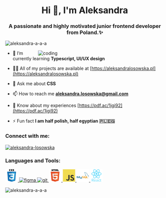 <h1 align="center">Hi 👋, I'm Aleksandra</h1>
<h3 align="center">A passionate and highly motivated junior frontend developer from Poland.✨</h3>

<p align="left"> <img src="https://komarev.com/ghpvc/?username=aleksandra-a-a-a&label=Profile%20views&color=0e75b6&style=flat" alt="aleksandra-a-a-a" /> </p>
<img align="right" alt="coding" width="400" src="https://media1.giphy.com/media/v1.Y2lkPTc5MGI3NjExNzk4OGUzMzhkYmFmY2U1NjIzMjY1NWE2MTkyZWU1ZDQ1YWQyZDU5NyZjdD1n/1GEATImIxEXVR79Dhk/giphy.gif">

- 🌱 I’m currently learning **Typescript, UI/UX design**

- 👨‍💻 All of my projects are available at [https://aleksandralosowska.pl](https://aleksandralosowska.pl)

- 💬 Ask me about **CSS**

- 📫 How to reach me **aleksandra.losowska@gmail.com**

- 📄 Know about my experiences [https://pdf.ac/1jgi92](https://pdf.ac/1jgi92)

- ⚡ Fun fact **I am half polish, half egyptian 🇵🇱🇪🇬**

<h3 align="left">Connect with me:</h3>
<p align="left">
<a href="https://linkedin.com/in/aleksandra-losowska" target="blank"><img align="center" src="https://raw.githubusercontent.com/rahuldkjain/github-profile-readme-generator/master/src/images/icons/Social/linked-in-alt.svg" alt="aleksandra-losowska" height="30" width="40" /></a>
</p>

<h3 align="left">Languages and Tools:</h3>
<p align="left"> <a href="https://www.w3schools.com/css/" target="_blank" rel="noreferrer"> <img src="https://raw.githubusercontent.com/devicons/devicon/master/icons/css3/css3-original-wordmark.svg" alt="css3" width="40" height="40"/> </a> <a href="https://www.figma.com/" target="_blank" rel="noreferrer"> <img src="https://www.vectorlogo.zone/logos/figma/figma-icon.svg" alt="figma" width="40" height="40"/> </a> <a href="https://git-scm.com/" target="_blank" rel="noreferrer"> <img src="https://www.vectorlogo.zone/logos/git-scm/git-scm-icon.svg" alt="git" width="40" height="40"/> </a> <a href="https://www.w3.org/html/" target="_blank" rel="noreferrer"> <img src="https://raw.githubusercontent.com/devicons/devicon/master/icons/html5/html5-original-wordmark.svg" alt="html5" width="40" height="40"/> </a> <a href="https://developer.mozilla.org/en-US/docs/Web/JavaScript" target="_blank" rel="noreferrer"> <img src="https://raw.githubusercontent.com/devicons/devicon/master/icons/javascript/javascript-original.svg" alt="javascript" width="40" height="40"/> </a> <a href="https://www.mysql.com/" target="_blank" rel="noreferrer"> <img src="https://raw.githubusercontent.com/devicons/devicon/master/icons/mysql/mysql-original-wordmark.svg" alt="mysql" width="40" height="40"/> </a> <a href="https://reactjs.org/" target="_blank" rel="noreferrer"> <img src="https://raw.githubusercontent.com/devicons/devicon/master/icons/react/react-original-wordmark.svg" alt="react" width="40" height="40"/> </a> </p>

<p><img align="center" src="https://github-readme-stats.vercel.app/api/top-langs?username=aleksandra-a-a-a&show_icons=true&locale=en&layout=compact" alt="aleksandra-a-a-a" /></p>

